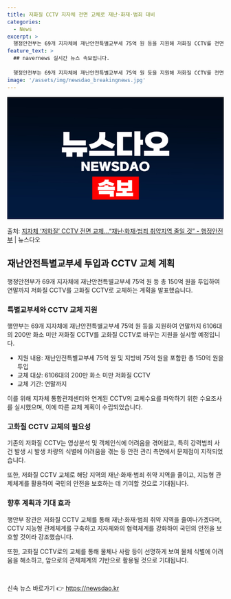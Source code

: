 ```yaml
---
title: 저화질 CCTV 지자체 전면 교체로 재난·화재·범죄 대비
categories:
  - News
excerpt: >
  행정안전부는 69개 지자체에 재난안전특별교부세 75억 원 등을 지원해 저화질 CCTV를 전면적으로 교체한다고…
feature_text: >
  ## navernews 실시간 뉴스 속보입니다.

  행정안전부는 69개 지자체에 재난안전특별교부세 75억 원 등을 지원해 저화질 CCTV를 전면적으로 교체한다고…
image: '/assets/img/newsdao_breakingnews.jpg'
---
```


![뉴스다오 속보](/assets/img/newsdao_breakingnews.jpg)

<p>출처: <a href="https://newsdao.kr/2918" rel="dofollow">지자체 ‘저화질’ CCTV 전면 교체…“재난·화재·범죄 취약지역 줄일 것” - 행정안전부</a> | 뉴스다오</p>

<h2 data-ke-size="size26">재난안전특별교부세 투입과 CCTV 교체 계획</h2>
<p data-ke-size="size16">행정안전부가 69개 지자체에 재난안전특별교부세 75억 원 등 총 150억 원을 투입하여 연말까지 저화질 CCTV를 고화질 CCTV로 교체하는 계획을 발표했습니다.</p>

<h3>특별교부세와 CCTV 교체 지원</h3>
<p data-ke-size="size16">행안부는 69개 지자체에 재난안전특별교부세 75억 원 등을 지원하여 연말까지 6106대의 200만 화소 미만 저화질 CCTV를 고화질 CCTV로 바꾸는 지원을 실시할 예정입니다.</p>
<ul>
  <li>지원 내용: 재난안전특별교부세 75억 원 및 지방비 75억 원을 포함한 총 150억 원을 투입</li>
  <li>교체 대상: 6106대의 200만 화소 미만 저화질 CCTV</li>
  <li>교체 기간: 연말까지</li>
</ul>
<p data-ke-size="size16">이를 위해 지자체 통합관제센터와 연계된 CCTV의 교체수요를 파악하기 위한 수요조사를 실시했으며, 이에 따른 교체 계획이 수립되었습니다.</p>

<h3>고화질 CCTV 교체의 필요성</h3>
<p data-ke-size="size16">기존의 저화질 CCTV는 영상분석 및 객체인식에 어려움을 겪어왔고, 특히 강력범죄 사건 발생 시 발생 차량의 식별에 어려움을 겪는 등 안전 관리 측면에서 문제점이 지적되었습니다.</p>
<p data-ke-size="size16">또한, 저화질 CCTV 교체로 해당 지역의 재난·화재·범죄 취약 지역을 줄이고, 지능형 관제체계를 활용하여 국민의 안전을 보호하는 데 기여할 것으로 기대됩니다.</p>

<h3>향후 계획과 기대 효과</h3>
<p data-ke-size="size16">행안부 장관은 저화질 CCTV 교체를 통해 재난·화재·범죄 취약 지역을 줄여나가겠다며, CCTV 지능형 관제체계를 구축하고 지자체와의 협력체계를 강화하여 국민의 안전을 보호할 것이라 강조했습니다.</p>
<p data-ke-size="size16">또한, 고화질 CCTV로의 교체를 통해 물체나 사람 등이 선명하게 보여 물체 식별에 어려움을 해소하고, 앞으로의 관제체계의 기반으로 활용될 것으로 기대됩니다.</p>
<p data-ke-size="size16">&nbsp;</p> 

신속 뉴스 바로가기 👉 <a href="https://newsdao.kr" rel="dofollow">https://newsdao.kr</a>


